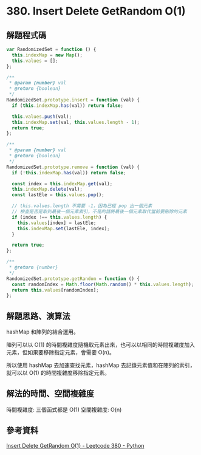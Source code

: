 # 380. Insert Delete GetRandom O(1)

## 解題程式碼

```javascript
var RandomizedSet = function () {
  this.indexMap = new Map();
  this.values = [];
};

/**
 * @param {number} val
 * @return {boolean}
 */
RandomizedSet.prototype.insert = function (val) {
  if (this.indexMap.has(val)) return false;

  this.values.push(val);
  this.indexMap.set(val, this.values.length - 1);
  return true;
};

/**
 * @param {number} val
 * @return {boolean}
 */
RandomizedSet.prototype.remove = function (val) {
  if (!this.indexMap.has(val)) return false;

  const index = this.indexMap.get(val);
  this.indexMap.delete(val);
  const lastEle = this.values.pop();

  // this.values.length 不需要 -1，因為已經 pop 出一個元素
  // 檢查是否是取到最後一個元素索引，不是的話將最後一個元素取代當前要刪除的元素
  if (index !== this.values.length) {
    this.values[index] = lastEle;
    this.indexMap.set(lastEle, index);
  }

  return true;
};

/**
 * @return {number}
 */
RandomizedSet.prototype.getRandom = function () {
  const randomIndex = Math.floor(Math.random() * this.values.length);
  return this.values[randomIndex];
};
```

## 解題思路、演算法

hashMap 和陣列的結合運用。

陣列可以以 O(1) 的時間複雜度隨機取元素出來，也可以以相同的時間複雜度加入元素，但如果要移除指定元素，會需要 O(n)。

所以使用 hashMap 去加速查找元素，hashMap 去記錄元素值和在陣列的索引，就可以以 O(1) 的時間複雜度移除指定元素。

## 解法的時間、空間複雜度

時間複雜度: 三個函式都是 O(1)
空間複雜度: O(n)

## 參考資料

[Insert Delete GetRandom O(1) - Leetcode 380 - Python](https://youtu.be/j4KwhBziOpg)
